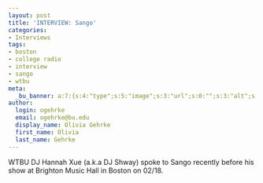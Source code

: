 ```yaml
---
layout: post
title: 'INTERVIEW: Sango'
categories:
- Interviews
tags:
- boston
- college radio
- interview
- sango
- wtbu
meta:
  _bu_banner: a:7:{s:4:"type";s:5:"image";s:3:"url";s:0:"";s:3:"alt";s:0:"";s:7:"post_id";s:0:"";s:4:"html";s:0:"";s:8:"position";s:0:"";s:7:"caption";s:0:"";}
author:
  login: ogehrke
  email: ogehrke@bu.edu
  display_name: Olivia Gehrke
  first_name: Olivia
  last_name: Gehrke
---
```

WTBU DJ Hannah Xue (a.k.a DJ Shway) spoke to Sango recently before his show at Brighton Music Hall in Boston on 02/18.
